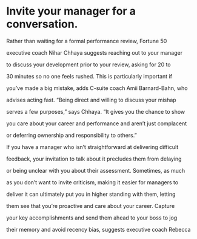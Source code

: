# Invite your manager for a conversation.

Rather than waiting for a formal performance review, Fortune 50

executive coach Nihar Chhaya suggests reaching out to your manager

to discuss your development prior to your review, asking for 20 to

30 minutes so no one feels rushed. This is particularly important if

you’ve made a big mistake, adds C-suite coach Amii Barnard-Bahn, who

advises acting fast. “Being direct and willing to discuss your mishap

serves a few purposes,” says Chhaya. “It gives you the chance to show

you care about your career and performance and aren’t just complacent

or deferring ownership and responsibility to others.”

If you have a manager who isn’t straightforward at delivering difficult

feedback, your invitation to talk about it precludes them from delaying

or being unclear with you about their assessment. Sometimes, as much

as you don’t want to invite criticism, making it easier for managers to

deliver it can ultimately put you in higher standing with them, letting

them see that you’re proactive and care about your career. Capture

your key accomplishments and send them ahead to your boss to jog

their memory and avoid recency bias, suggests executive coach Rebecca